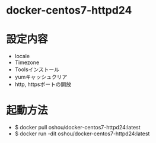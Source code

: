 # docker-centos7-httpd24


# 設定内容
- locale
- Timezone
- Toolsインストール
- yumキャッシュクリア
- http, httpsポートの開放

# 起動方法
- $ docker pull oshou/docker-centos7-httpd24:latest
- $ docker run -dit oshou/docker-centos7-httpd24:latest

